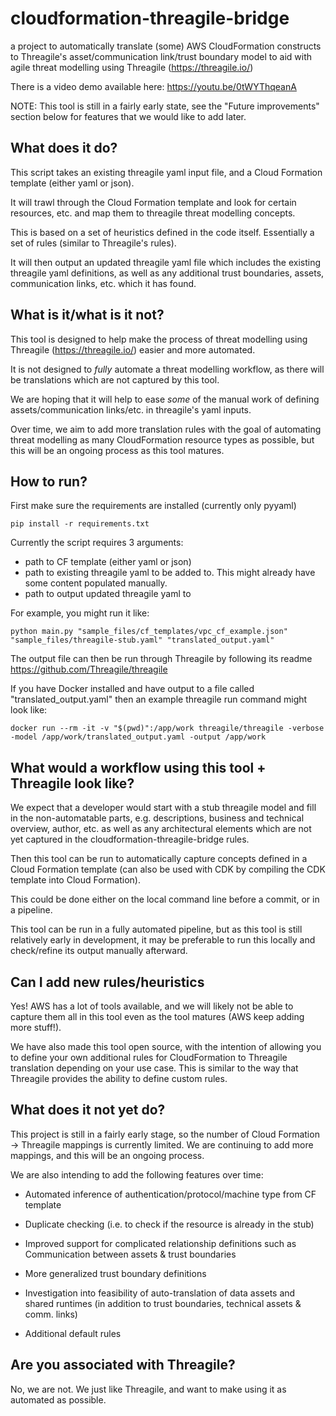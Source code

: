 # cloudformation-threagile-bridge
a project to automatically translate (some) AWS CloudFormation constructs to Threagile's asset/communication link/trust boundary model to aid with agile threat modelling using Threagile (https://threagile.io/)

There is a video demo available here: https://youtu.be/0tWYThqeanA

NOTE: This tool is still in a fairly early state, see the "Future improvements" section below for features that we would like to add later.

## What does it do?

This script takes an existing threagile yaml input file, and a Cloud Formation template (either yaml or json).

It will trawl through the Cloud Formation template and look for certain resources, etc. and map them to threagile threat modelling concepts.

This is based on a set of heuristics defined in the code itself. Essentially a set of rules (similar to Threagile's rules).

It will then output an updated threagile yaml file which includes the existing threagile yaml definitions, as well as any additional trust boundaries, assets, communication links, etc. which it has found.

## What is it/what is it not?

This tool is designed to help make the process of threat modelling using Threagile (https://threagile.io/) easier and more automated.

It is not designed to *fully* automate a threat modelling workflow, as there will be translations which are not captured by this tool. 

We are hoping that it will help to ease *some* of the manual work of defining assets/communication links/etc. in threagile's yaml inputs.

Over time, we aim to add more translation rules with the goal of automating threat modelling as many CloudFormation resource types as possible, but this will be an ongoing process as this tool matures.

## How to run?

First make sure the requirements are installed (currently only pyyaml)

```
pip install -r requirements.txt
```

Currently the script requires 3 arguments:
- path to CF template (either yaml or json)
- path to existing threagile yaml to be added to. This might already have some content populated manually.
- path to output updated threagile yaml to

For example, you might run it like:

```
python main.py "sample_files/cf_templates/vpc_cf_example.json" "sample_files/threagile-stub.yaml" "translated_output.yaml"
```

The output file can then be run through Threagile by following its readme https://github.com/Threagile/threagile 

If you have Docker installed and have output to a file called "translated_output.yaml" then an example threagile run command might look like:

```
docker run --rm -it -v "$(pwd)":/app/work threagile/threagile -verbose -model /app/work/translated_output.yaml -output /app/work
```
## What would a workflow using this tool + Threagile look like?

We expect that a developer would start with a stub threagile model and fill in the non-automatable parts, e.g. descriptions, business and technical overview, author, etc. as well as any architectural elements which are not yet captured in the cloudformation-threagile-bridge rules.

Then this tool can be run to automatically capture concepts defined in a Cloud Formation template (can also be used with CDK by compiling the CDK template into Cloud Formation).

This could be done either on the local command line before a commit, or in a pipeline.

This tool can be run in a fully automated pipeline, but as this tool is still relatively early in development, it may be preferable to run this locally and check/refine its output manually afterward.

## Can I add new rules/heuristics

Yes! AWS has a lot of tools available, and we will likely not be able to capture them all in this tool even as the tool matures (AWS keep adding more stuff!). 

We have also made this tool open source, with the intention of allowing you to define your own additional rules for CloudFormation to Threagile translation depending on your use case. This is similar to the way that Threagile provides the ability to define custom rules.

## What does it not yet do?

This project is still in a fairly early stage, so the number of Cloud Formation -> Threagile mappings is currently limited. We are continuing to add more mappings, and this will be an ongoing process.

We are also intending to add the following features over time:

- Automated inference of authentication/protocol/machine type from CF template

- Duplicate checking (i.e. to check if the resource is already in the stub)

- Improved support for complicated relationship definitions such as Communication between assets & trust boundaries

- More generalized trust boundary definitions

- Investigation into feasibility of auto-translation of data assets and shared runtimes (in addition to trust boundaries, technical assets & comm. links)

- Additional default rules

## Are you associated with Threagile?

No, we are not. We just like Threagile, and want to make using it as automated as possible.
